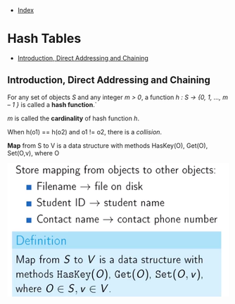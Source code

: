 * [Index](https://github.com/KiraDiShira/Cracking/blob/master/README.md#cracking)

# Hash Tables

* [Introduction, Direct Addressing and Chaining](#Introduction,-Direct-Addressing-and-Chaining)

## Introduction, Direct Addressing and Chaining

For any set of objects *S* and any integer *m > 0*, a function *h : S -> {0, 1, …, m – 1 }* is called a **hash function**.`

*m* is called the **cardinality** of hash function *h*.

When h(o1) == h(o2) and o1 != o2, there is a *collision*.

**Map** from S to V is a data structure with methods HasKey(O), Get(O), Set(O,v), where O 


<img src="https://github.com/KiraDiShira/Cracking/blob/master/HashTables/Images/h1.png" />

